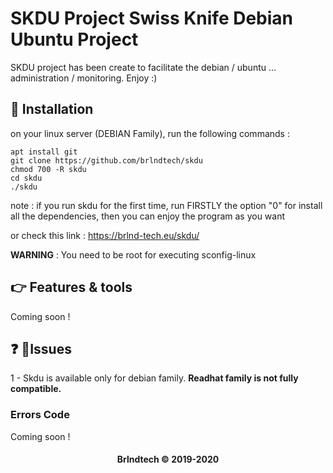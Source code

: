 # SKDU Project Swiss Knife Debian Ubuntu Project 
SKDU project has been create to 
facilitate the debian / ubuntu ... administration / monitoring. Enjoy :) 

## :pushpin: Installation

on your linux server (DEBIAN Family), run the following commands : 

```
apt install git
git clone https://github.com/brlndtech/skdu
chmod 700 -R skdu
cd skdu 
./skdu
``` 

note : if you run skdu for the first time, run FIRSTLY the option "0" for install all the dependencies, then you can enjoy the program as you want 

or check this link : https://brlnd-tech.eu/skdu/

**WARNING** : You need to be root for executing sconfig-linux


## :point_right: Features & tools 

Coming soon !

## :question: :speech_balloon:Issues 

1 -  Skdu is available only for debian family. **Readhat family is not fully compatible.** 


### Errors Code 

Coming soon !

#### <center>Brlndtech &copy; 2019-2020</center>

